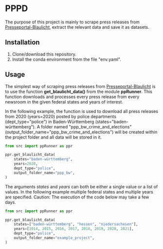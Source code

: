 # PPPD

The purpose of this project is mainly to scrape press releases from [Presseportal-Blaulicht](https://www.presseportal.de/blaulicht/), extract the relevant data and save it as datasets.


## Installation
1. Clone/download this repository.
2. Install the conda environment from the file "env.yaml".


## Usage

The simplest way of scraping press releases from [Presseportal-Blaulicht](https://www.presseportal.de/blaulicht/) is to use the function **get_blaulicht_data()** from the module **ppRunner**. This function downloads and processes every press release from every newsroom in the given federal states and years of interest.

In the following example, the function is used to download all press releases from 2020 (years=2020) posted by police departments (dept_type="police") in Baden-Württemberg (states="baden-württemberg"). A folder named "ppp_bw_crime_and_elections" (output_folder_name="ppp_bw_crime_and_elections") will be created within the project folder and all data will be stored in it.

```python
from src import ppRunner as ppr

ppr.get_blaulicht_data(
    states="baden-württemberg",                         
    years=2020,                                         
    dept_type="police",
    output_folder_name="ppp_bw",
)
```

The arguments *states* and *years* can both be either a single value or a list of values. In the following example multiple federal states and multiple years are specified. Caution: The execution of the code below may take a few days.

```python
from src import ppRunner as ppr

ppr.get_blaulicht_data(
    states=["baden-württemberg", "hessen", "niedersachesen"],                         
    years=[2014, 2015, 2016, 2017, 2018, 2019, 2020, 2021],                                         
    dept_type="police",
    output_folder_name="example_project",
)
```

